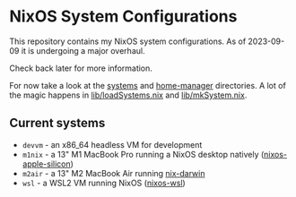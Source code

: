 # NixOS System Configurations

This repository contains my NixOS system configurations.  As of 2023-09-09 it is undergoing a major overhaul.

Check back later for more information.

For now take a look at the [systems](./systems/) and [home-manager](./home-manager/) directories. A lot of the magic
happens in [lib/loadSystems.nix](./lib/loadSystems.nix) and [lib/mkSystem.nix](./lib/mkSystem.nix).

## Current systems

- `devvm` - an x86_64 headless VM for development
- `m1nix` - a 13" M1 MacBook Pro running a NixOS desktop natively ([nixos-apple-silicon](https://github.com/tpwrules/nixos-apple-silicon))
- `m2air` - a 13" M2 MacBook Air running [nix-darwin](https://github.com/LnL7/nix-darwin)
- `wsl` - a WSL2 VM running NixOS ([nixos-wsl](https://github.com/nix-community/NixOS-WSL))
